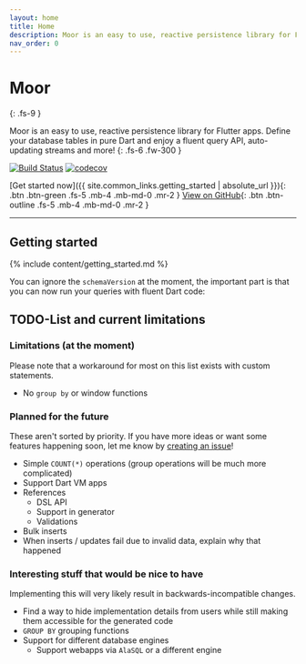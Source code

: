 ```yaml
---
layout: home
title: Home
description: Moor is an easy to use, reactive persistence library for Flutter apps.
nav_order: 0
---
```


# Moor
{: .fs-9 }

Moor is an easy to use, reactive persistence library for Flutter apps. Define your
database tables in pure Dart and enjoy a fluent query API, auto-updating streams
and more!
{: .fs-6 .fw-300 }

[![Build Status](https://travis-ci.com/simolus3/moor.svg?token=u4VnFEE5xnWVvkE6QsqL&branch=master)](https://travis-ci.com/simolus3/moor)
[![codecov](https://codecov.io/gh/simolus3/moor/branch/master/graph/badge.svg)](https://codecov.io/gh/simolus3/moor)

[Get started now]({{ site.common_links.getting_started | absolute_url }}){: .btn .btn-green .fs-5 .mb-4 .mb-md-0 .mr-2 }
[View on GitHub]({{site.github_link}}){: .btn .btn-outline .fs-5 .mb-4 .mb-md-0 .mr-2 }

---

## Getting started
{% include content/getting_started.md %}

You can ignore the `schemaVersion` at the moment, the important part is that you can
now run your queries with fluent Dart code:

## TODO-List and current limitations
### Limitations (at the moment)
Please note that a workaround for most on this list exists with custom statements.

- No `group by` or window functions

### Planned for the future
These aren't sorted by priority. If you have more ideas or want some features happening soon,
let me know by [creating an issue]({{site.github_link}}/issues/new)!
- Simple `COUNT(*)` operations (group operations will be much more complicated)
- Support Dart VM apps
- References
  - DSL API
  - Support in generator
  - Validations
- Bulk inserts
- When inserts / updates fail due to invalid data, explain why that happened
### Interesting stuff that would be nice to have
Implementing this will very likely result in backwards-incompatible changes.

- Find a way to hide implementation details from users while still making them
  accessible for the generated code
- `GROUP BY` grouping functions 
- Support for different database engines
  - Support webapps via `AlaSQL` or a different engine
